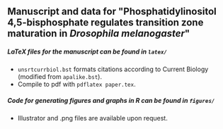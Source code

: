 ## Manuscript and data for "Phosphatidylinositol 4,5-bisphosphate regulates transition zone maturation in *Drosophila melanogaster*"

##### LaTeX files for the manuscript can be found in ```latex/```
- ```unsrtcurrbiol.bst``` formats citations according to Current Biology (modified from ```apalike.bst```).
- Compile to pdf with ```pdflatex paper.tex```.
        
##### Code for generating figures and graphs in R can be found in ```figures/```
- Illustrator and .png files are available upon request.

